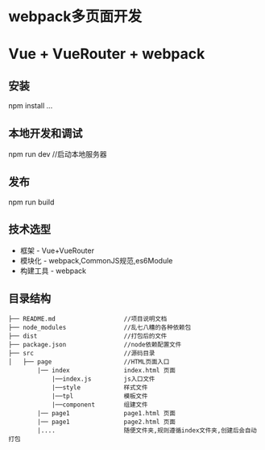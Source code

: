 # webpack多页面开发

# Vue + VueRouter + webpack 

## 安装
npm install ...

## 本地开发和调试
npm run dev //启动本地服务器

## 发布
npm run build

## 技术选型

- 框架 - Vue+VueRouter
- 模块化 - webpack,CommonJS规范,es6Module
- 构建工具 - webpack

## 目录结构

```
├── README.md                   //项目说明文档 
├── node_modules                //乱七八糟的各种依赖包
├── dist                        //打包后的文件
├── package.json                //node依赖配置文件
├── src                         //源码目录
│   ├── page                    //HTML页面入口
        |── index               index.html 页面
            |──index.js         js入口文件
            |──style            样式文件
            |──tpl              模板文件
            |──component        组建文件
        |── page1               page1.html 页面
        |── page1               page2.html 页面
        |....                   随便文件夹,规则遵循index文件夹,创建后会自动打包
```